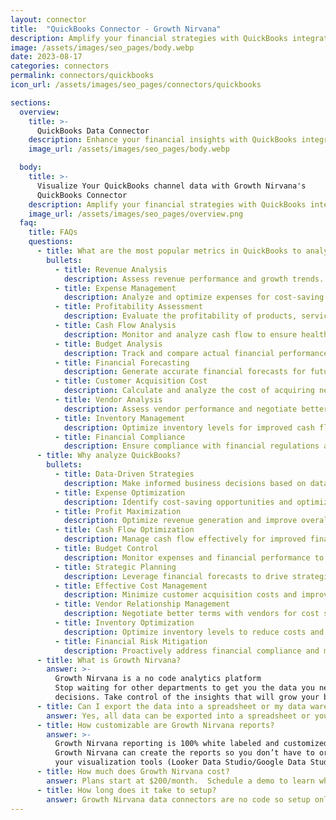 ```yaml
---
layout: connector
title:  "QuickBooks Connector - Growth Nirvana"
description: Amplify your financial strategies with QuickBooks integration, gaining actionable insights from financial data analysis.
image: /assets/images/seo_pages/body.webp
date: 2023-08-17
categories: connectors
permalink: connectors/quickbooks
icon_url: /assets/images/seo_pages/connectors/quickbooks

sections:
  overview:
    title: >-
      QuickBooks Data Connector
    description: Enhance your financial insights with QuickBooks integration. Seamlessly merge financial data, unlocking insights that shape business strategies, financial analysis, and operational excellence.
    image_url: /assets/images/seo_pages/body.webp

  body:
    title: >-
      Visualize Your QuickBooks channel data with Growth Nirvana's
      QuickBooks Connector
    description: Amplify your financial strategies with QuickBooks integration, gaining actionable insights from financial data analysis.
    image_url: /assets/images/seo_pages/overview.png
  faq:
    title: FAQs
    questions:
      - title: What are the most popular metrics in QuickBooks to analyze?
        bullets:
          - title: Revenue Analysis
            description: Assess revenue performance and growth trends.
          - title: Expense Management
            description: Analyze and optimize expenses for cost-saving opportunities.
          - title: Profitability Assessment
            description: Evaluate the profitability of products, services, and business segments.
          - title: Cash Flow Analysis
            description: Monitor and analyze cash flow to ensure healthy financial operations.
          - title: Budget Analysis
            description: Track and compare actual financial performance against budgeted targets.
          - title: Financial Forecasting
            description: Generate accurate financial forecasts for future planning and decision-making.
          - title: Customer Acquisition Cost
            description: Calculate and analyze the cost of acquiring new customers.
          - title: Vendor Analysis
            description: Assess vendor performance and negotiate better deals.
          - title: Inventory Management
            description: Optimize inventory levels for improved cash flow and profitability.
          - title: Financial Compliance
            description: Ensure compliance with financial regulations and reporting standards.
      - title: Why analyze QuickBooks?
        bullets:
          - title: Data-Driven Strategies
            description: Make informed business decisions based on data-driven financial insights.
          - title: Expense Optimization
            description: Identify cost-saving opportunities and optimize expenses for higher profitability.
          - title: Profit Maximization
            description: Optimize revenue generation and improve overall profitability.
          - title: Cash Flow Optimization
            description: Manage cash flow effectively for improved financial stability and growth.
          - title: Budget Control
            description: Monitor expenses and financial performance to stay within budgeted targets.
          - title: Strategic Planning
            description: Leverage financial forecasts to drive strategic business planning.
          - title: Effective Cost Management
            description: Minimize customer acquisition costs and improve overall cost efficiency.
          - title: Vendor Relationship Management
            description: Negotiate better terms with vendors for cost savings.
          - title: Inventory Optimization
            description: Optimize inventory levels to reduce costs and increase efficiency.
          - title: Financial Risk Mitigation
            description: Proactively address financial compliance and mitigate risks.
      - title: What is Growth Nirvana?
        answer: >-
          Growth Nirvana is a no code analytics platform 
          Stop waiting for other departments to get you the data you need to make critical business 
          decisions. Take control of the insights that will grow your business.
      - title: Can I export the data into a spreadsheet or my data warehouse?
        answer: Yes, all data can be exported into a spreadsheet or your data warehouse (Google BigQuery, AWS, Snowflake, Azure, etc)
      - title: How customizable are Growth Nirvana reports?
        answer: >-
          Growth Nirvana reporting is 100% white labeled and customized to your specifications.
          Growth Nirvana can create the reports so you don’t have to or you can connect
          your visualization tools (Looker Data Studio/Google Data Studio, Tableau, PowerBI, etc) to Growth Nirvana.
      - title: How much does Growth Nirvana cost?
        answer: Plans start at $200/month.  Schedule a demo to learn what plan is best for you.
      - title: How long does it take to setup?
        answer: Growth Nirvana data connectors are no code so setup only requires a few clicks.
---
```

